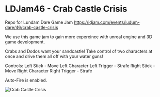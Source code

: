# LDJam46 - Crab Castle Crisis
Repo for Lundam Dare Game Jam 
https://ldjam.com/events/ludum-dare/46/crab-castle-crisis

We use this game jam to gain more expereince with unreal engine and 3D game development. 

Crabs and Dodos want your sandcastle! Take control of two characters at once and drive them all off with your water guns!

Controls: Left Stick - Move Left Character Left Trigger - Strafe Right Stick - Move Right Character Right Trigger - Strafe

Auto-Fire is enabled.

![Crab Castle Crisis](https://static.jam.vg/raw/f7f/91/z/2fc07.png)

